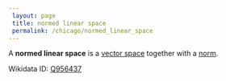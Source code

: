 ```yaml
---
 layout: page
 title: normed linear space
 permalink: /chicago/normed_linear_space
---
```

A **normed linear space** is a [vector space](https://defsmath.github.io/DefsMath/vector_space) together with a [norm](https://defsmath.github.io/DefsMath/norm).

Wikidata ID: [Q956437](https://www.wikidata.org/wiki/Q956437)